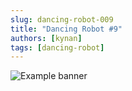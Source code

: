 ```yaml
---
slug: dancing-robot-009
title: "Dancing Robot #9"
authors: [kynan]
tags: [dancing-robot]
---
```


![Example banner](/img/stories/dancing-robot/009.png)
